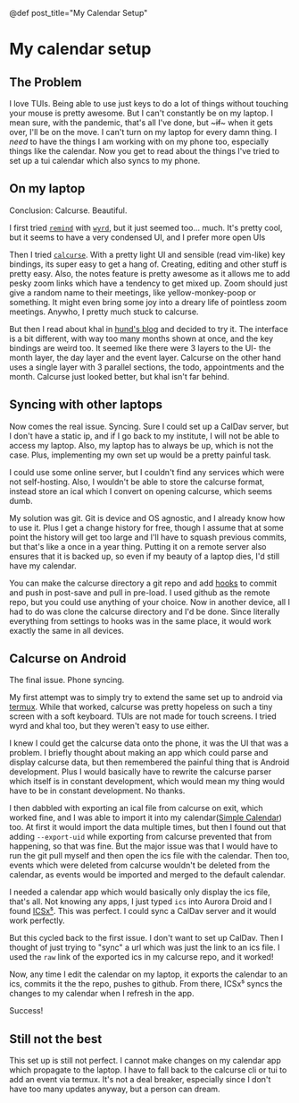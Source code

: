 @def post_title="My Calendar Setup"

# My calendar setup

## The Problem

I love TUIs. Being able to use just keys to do a lot of things without touching your mouse is pretty awesome.
But I can't constantly be on my laptop. I mean sure, with the pandemic, that's all I've done, but ~~~<s>if</s>~~~ when it
gets over, I'll be on the move. I can't turn on my laptop for every damn thing. I _need_ to have the things I am
working with on my phone too, especially things like the calendar. Now you get to read about the things I've 
tried to set up a tui calendar which also syncs to my phone.

## On my laptop

Conclusion: Calcurse. Beautiful.

I first tried [`remind`](https://linux.die.net/man/1/remind) with [`wyrd`](https://github.com/haguenau/wyrd), but it just seemed too... much. 
It's pretty cool, but it seems to have a very condensed UI, and I prefer more open UIs

Then I tried [`calcurse`](https://www.calcurse.org/).
With a pretty light UI and sensible (read vim-like) key bindings, its super easy to get a hang of.
Creating, editing and other stuff is pretty easy. 
Also, the notes feature is pretty awesome as it allows me to add pesky zoom links which have a tendency to get mixed up.
Zoom should just give a random name to their meetings, like yellow-monkey-poop or something.
It might even bring some joy into a dreary life of pointless zoom meetings.
Anywho, I pretty much stuck to calcurse.

But then I read about khal in [hund's blog](https://hund.tty1.se/2020/08/12/how-to-sync-and-manage-your-caldav-and-carddav-via-the-terminal.html) and decided to try it.
The interface is a bit different, with way too many months shown at once, and the key bindings are weird too.
It seemed like there were 3 layers to the UI- the month layer, the day layer and the event layer.
Calcurse on the other hand uses a single layer with 3 parallel sections, the todo, appointments and the month.
Calcurse just looked better, but khal isn't far behind.

## Syncing with other laptops

Now comes the real issue. Syncing. 
Sure I could set up a CalDav server, but I don't have a static ip, and if I go back to my institute, I will not be able to access my laptop.
Also, my laptop has to always be up, which is not the case.
Plus, implementing my own set up would be a pretty painful task.

I could use some online server, but I couldn't find any services which were not self-hosting. Also, I wouldn't be
able to store the calcurse format, instead store an ical which I convert on opening calcurse, which seems dumb.

My solution was git. Git is device and OS agnostic, and I already know how to use it.
Plus I get a change history for free, though I assume that at some point the history will get too large and I'll have to squash previous commits, but that's like a once in a year thing.
Putting it on a remote server also ensures that it is backed up, so even if my beauty of a laptop dies, I'd still have my calendar.

You can make the calcurse directory a git repo and add [hooks](https://calcurse.org/files/manual.html#_hooks) to commit and push in post-save and pull in pre-load.
I used github as the remote repo, but you could use anything of your choice.
Now in another device, all I had to do was clone the calcurse directory and I'd be done. 
Since literally everything from settings to hooks was in the same place, it would work exactly the same in all devices.

## Calcurse on Android

The final issue. Phone syncing.

My first attempt was to simply try to extend the same set up to android via [termux](https://termux.com/).
While that worked, calcurse was pretty hopeless on such a tiny screen with a soft keyboard.
TUIs are not made for touch screens. I tried wyrd and khal too, but they weren't easy to use either.

I knew I could get the calcurse data onto the phone, it was the UI that was a problem.
I briefly thought about making an app which could parse and display calcurse data, but then remembered the painful thing that is Android development. Plus I would basically have to rewrite the calcurse parser which itself is in constant development, which would mean my thing would have to be in constant development. No thanks.

I then dabbled with exporting an ical file from calcurse on exit, which worked fine, and I was able to import it into my calendar([Simple Calendar](https://www.simplemobiletools.com/calendar/)) too. At first it would import the data multiple times, but then I found out that adding `--export-uid` while exporting from calcurse prevented that from happening, so that was fine. But the major issue was that I would have to run the git pull myself and then open the ics file with the calendar. Then too, events which were deleted from calcurse wouldn't be deleted from the calendar, as events would be imported and merged to the default calendar.

I needed a calendar app which would basically only display the ics file, that's all. Not knowing any apps, I just typed `ics` into Aurora Droid and I found [ICSx⁵](https://icsx5.bitfire.at/). This was perfect. I could sync a CalDav server and it would work perfectly.

But this cycled back to the first issue. I don't want to set up CalDav. Then I thought of just trying to "sync" a url which was just the link to an ics file. I used the `raw` link of the exported ics in my calcurse repo, and it worked!

Now, any time I edit the calendar on my laptop, it exports the calendar to an ics, commits it the the repo, pushes to github. From there, ICSx⁵ syncs the changes to my calendar when I refresh in the app.

Success!

## Still not the best

This set up is still not perfect. I cannot make changes on my calendar app which propagate to the laptop. I have to fall back to the calcurse cli or tui to add an event via termux. It's not a deal breaker, especially since I don't have too many updates anyway, but a person can dream.

